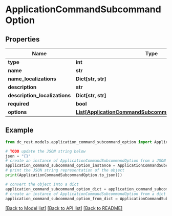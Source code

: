 # ApplicationCommandSubcommandOption


## Properties

Name | Type | Description | Notes
------------ | ------------- | ------------- | -------------
**type** | **int** |  | 
**name** | **str** |  | 
**name_localizations** | **Dict[str, str]** |  | [optional] 
**description** | **str** |  | 
**description_localizations** | **Dict[str, str]** |  | [optional] 
**required** | **bool** |  | [optional] 
**options** | [**List[ApplicationCommandSubcommandOptionOptionsInner]**](ApplicationCommandSubcommandOptionOptionsInner.md) |  | [optional] 

## Example

```python
from dc_rest.models.application_command_subcommand_option import ApplicationCommandSubcommandOption

# TODO update the JSON string below
json = "{}"
# create an instance of ApplicationCommandSubcommandOption from a JSON string
application_command_subcommand_option_instance = ApplicationCommandSubcommandOption.from_json(json)
# print the JSON string representation of the object
print(ApplicationCommandSubcommandOption.to_json())

# convert the object into a dict
application_command_subcommand_option_dict = application_command_subcommand_option_instance.to_dict()
# create an instance of ApplicationCommandSubcommandOption from a dict
application_command_subcommand_option_from_dict = ApplicationCommandSubcommandOption.from_dict(application_command_subcommand_option_dict)
```
[[Back to Model list]](../README.md#documentation-for-models) [[Back to API list]](../README.md#documentation-for-api-endpoints) [[Back to README]](../README.md)


